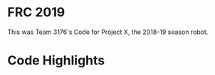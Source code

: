 # FRC 2019

This was Team 3176's Code for Project X, the 2018-19 season robot.

# Code Highlights


